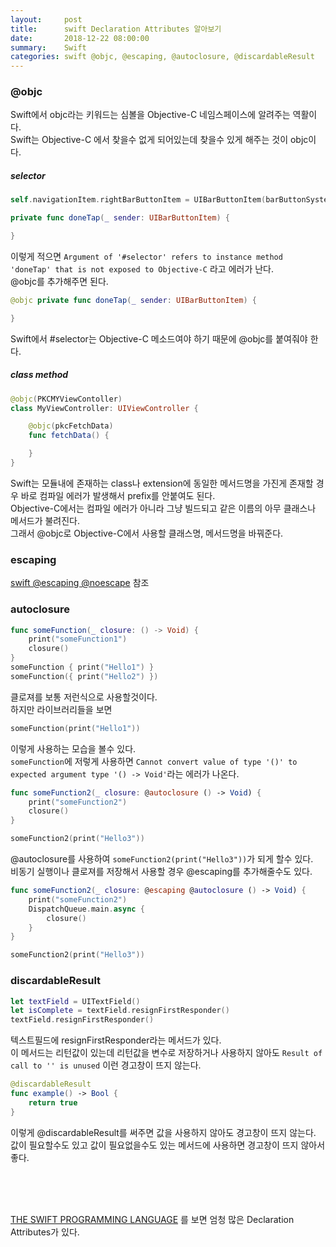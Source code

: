 ```yaml
---
layout:     post
title:      swift Declaration Attributes 알아보기
date:       2018-12-22 08:00:00
summary:    Swift
categories: swift @objc, @escaping, @autoclosure, @discardableResult
---
```


### @objc

Swift에서 objc라는 키워드는 심볼을 Objective-C 네임스페이스에 알려주는 역활이다.<br>
Swift는 Objective-C 에서 찾을수 없게 되어있는데 찾을수 있게 해주는 것이 objc이다.

##### selector

```swift
self.navigationItem.rightBarButtonItem = UIBarButtonItem(barButtonSystemItem: .done, target: self, action: #selector(self.doneTap(_:)))

private func doneTap(_ sender: UIBarButtonItem) {

}
```

이렇게 적으면 `Argument of '#selector' refers to instance method 'doneTap' that is not exposed to Objective-C` 라고 에러가 난다.<br>
@objc를 추가해주면 된다.

```swift
@objc private func doneTap(_ sender: UIBarButtonItem) {

}
```

Swift에서 #selector는 Objective-C 메소드여야 하기 때문에 @objc를 붙여줘야 한다.

##### class method

```swift
@objc(PKCMYViewContoller)
class MyViewController: UIViewController {

    @objc(pkcFetchData)
    func fetchData() {

    }
}
```

Swift는 모듈내에 존재하는 class나 extension에 동일한 메서드명을 가진게 존재할 경우 바로 컴파일 에러가 발생해서 prefix를 안붙여도 된다.<br>
Objective-C에서는 컴파일 에러가 아니라 그냥 빌드되고 같은 이름의 아무 클래스나 메서드가 불려진다.<br>
그래서 @objc로 Objective-C에서 사용할 클래스명, 메서드명을 바꿔준다.

### escaping

[swift @escaping @noescape](https://pikachu987.github.io/tec/swift/2018/12/07/swift-escape/) 참조


### autoclosure

```swift
func someFunction(_ closure: () -> Void) {
    print("someFunction1")
    closure()
}
someFunction { print("Hello1") }
someFunction({ print("Hello2") })
```

클로져를 보통 저런식으로 사용할것이다.<br>
하지만 라이브러리들을 보면

```swift
someFunction(print("Hello1"))
```

이렇게 사용하는 모습을 볼수 있다.<br>
`someFunction`에 저렇게 사용하면 `Cannot convert value of type '()' to expected argument type '() -> Void'`라는 에러가 나온다.

```swift
func someFunction2(_ closure: @autoclosure () -> Void) {
    print("someFunction2")
    closure()
}

someFunction2(print("Hello3"))
```

@autoclosure를 사용하여 `someFunction2(print("Hello3"))`가 되게 할수 있다.<br>
비동기 실행이나 클로져를 저장해서 사용할 경우 @escaping를 추가해줄수도 있다.

```swift
func someFunction2(_ closure: @escaping @autoclosure () -> Void) {
    print("someFunction2")
    DispatchQueue.main.async {
        closure()
    }
}

someFunction2(print("Hello3"))
```

### discardableResult

```swift
let textField = UITextField()
let isComplete = textField.resignFirstResponder()
textField.resignFirstResponder()
```

텍스트필드에 resignFirstResponder라는 메서드가 있다.<br>
이 메서드는 리턴값이 있는데 리턴값을 변수로 저장하거나 사용하지 않아도 `Result of call to '' is unused` 이런 경고창이 뜨지 않는다.

```swift
@discardableResult
func example() -> Bool {
    return true
}
```

이렇게 @discardableResult를 써주면 값을 사용하지 않아도 경고창이 뜨지 않는다.<br>
값이 필요할수도 있고 값이 필요없을수도 있는 메서드에 사용하면 경고창이 뜨지 않아서 좋다.

<br><br><br>

[THE SWIFT PROGRAMMING LANGUAGE](https://docs.swift.org/swift-book/ReferenceManual/Attributes.html) 를 보면 엄청 많은 Declaration Attributes가 있다.
